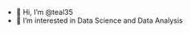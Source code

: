 - 👋 Hi, I’m @teal35
- 👀 I’m interested in Data Science and Data Analysis

<!---
teal35/teal35 is a ✨ special ✨ repository because its `README.md` (this file) appears on your GitHub profile.
You can click the Preview link to take a look at your changes.
--->
